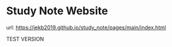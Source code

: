 # Study Note Website
url: https://jekb2019.github.io/study_note/pages/main/index.html

TEST VERSION
